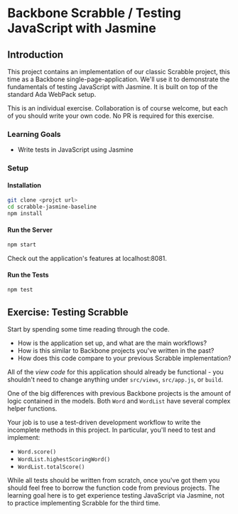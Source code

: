 # Backbone Scrabble / Testing JavaScript with Jasmine

## Introduction

This project contains an implementation of our classic Scrabble project, this time as a Backbone single-page-application. We'll use it to demonstrate the fundamentals of testing JavaScript with Jasmine. It is built on top of the standard Ada WebPack setup.

This is an individual exercise. Collaboration is of course welcome, but each of you should write your own code. No PR is required for this exercise.

### Learning Goals
- Write tests in JavaScript using Jasmine


### Setup

#### Installation
```sh
git clone <projct url>
cd scrabble-jasmine-baseline
npm install
```

#### Run the Server
```sh
npm start
```

Check out the application's features at localhost:8081.

#### Run the Tests
```sh
npm test
```

## Exercise: Testing Scrabble

Start by spending some time reading through the code.
- How is the application set up, and what are the main workflows?
- How is this similar to Backbone projects you've written in the past?
- How does this code compare to your previous Scrabble implementation?

All of the *view code* for this application should already be functional - you shouldn't need to change anything under `src/views`, `src/app.js`, or `build`.

One of the big differences with previous Backbone projects is the amount of logic contained in the models. Both `Word` and `WordList` have several complex helper functions.

Your job is to use a test-driven development workflow to write the incomplete methods in this project. In particular, you'll need to test and implement:
- `Word.score()`
- `WordList.highestScoringWord()`
- `WordList.totalScore()`

While all tests should be written from scratch, once you've got them you should feel free to borrow the function code from previous projects. The learning goal here is to get experience testing JavaScript via Jasmine, not to practice implementing Scrabble for the third time.
